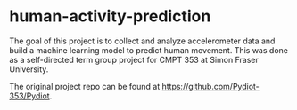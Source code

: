 # human-activity-prediction
The goal of this project is to collect and analyze accelerometer data and build a machine learning model to predict human movement. 
This was done as a self-directed term group project for CMPT 353 at Simon Fraser University.

The original project repo can be found at https://github.com/Pydiot-353/Pydiot.
